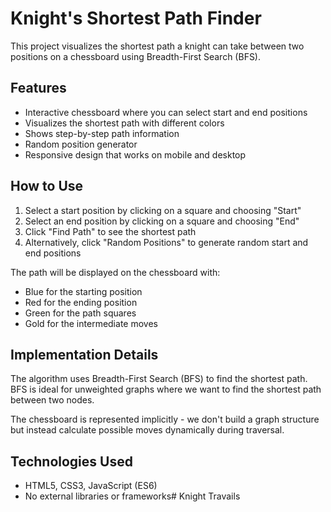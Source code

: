 # Knight's Shortest Path Finder

This project visualizes the shortest path a knight can take between two positions on a chessboard using Breadth-First Search (BFS).

## Features

- Interactive chessboard where you can select start and end positions
- Visualizes the shortest path with different colors
- Shows step-by-step path information
- Random position generator
- Responsive design that works on mobile and desktop

## How to Use

1. Select a start position by clicking on a square and choosing "Start"
2. Select an end position by clicking on a square and choosing "End"
3. Click "Find Path" to see the shortest path
4. Alternatively, click "Random Positions" to generate random start and end positions

The path will be displayed on the chessboard with:
- Blue for the starting position
- Red for the ending position
- Green for the path squares
- Gold for the intermediate moves

## Implementation Details

The algorithm uses Breadth-First Search (BFS) to find the shortest path. BFS is ideal for unweighted graphs where we want to find the shortest path between two nodes.

The chessboard is represented implicitly - we don't build a graph structure but instead calculate possible moves dynamically during traversal.

## Technologies Used

- HTML5, CSS3, JavaScript (ES6)
- No external libraries or frameworks# Knight Travails
